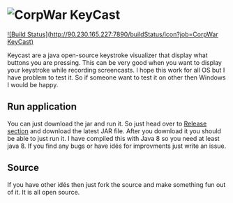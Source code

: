 ![CorpWar KeyCast](http://www.corpwar.net/wp-content/uploads/2015/07/keycast.png)
=======

[![Build Status](http://90.230.165.227:7890/buildStatus/icon?job=CorpWar KeyCast)](http://90.230.165.227:7890/job/CorpWar%20KeyCast/)

Keycast are a java open-source keystroke visualizer that display what buttons you are pressing. This can be very good when you want to display your keystroke while recording screencasts. I hope this work for all OS but I have problem to test it. So if someone want to test it on other then Windows I would be happy.

## Run application
You can just download the jar and run it. So just head over to [Release section](https://github.com/CorpWar/keycast/releases) and download the latest JAR file. After you download it you should be able to just run it. I have compiled this with Java 8 so you need at least java 8. If you find any bugs or have idés for improvments just write an issue.

## Source
If you have other idés then just fork the source and make something fun out of it. It is all open source.

